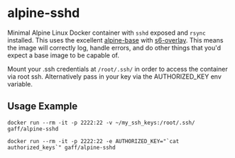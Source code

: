# alpine-sshd

Minimal Alpine Linux Docker container with `sshd` exposed and `rsync` installed. This uses the excellent [alpine-base][smebbersonalpinebase] with [s6-overlay][s6-overlay]. This means
the image will correctly log, handle errors, and do other things that you'd expect a base image to be capable of.

Mount your .ssh credentials at `/root/.ssh/` in order to access the container via root ssh.
Alternatively pass in your key via the AUTHORIZED_KEY env variable.

## Usage Example

```
docker run --rm -it -p 2222:22 -v ~/my_ssh_keys:/root/.ssh/ gaff/alpine-sshd
```

```
docker run --rm -it -p 2222:22 -e AUTHORIZED_KEY="`cat authorized_keys`" gaff/alpine-sshd
```


[s6]: http://www.skarnet.org/software/s6/
[s6-overlay]: https://github.com/just-containers/s6-overlay
[smebbersonalpinebase]: https://hub.docker.com/r/smebberson/alpine-base/
